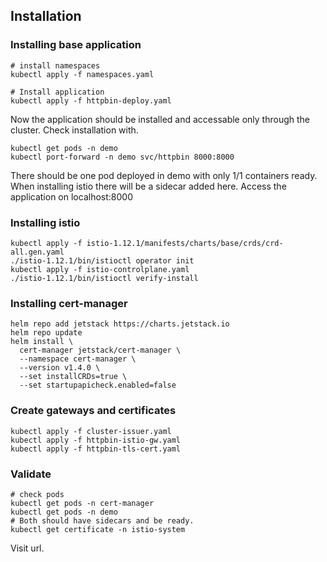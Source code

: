 ## Installation

### Installing base application
```
# install namespaces
kubectl apply -f namespaces.yaml

# Install application
kubectl apply -f httpbin-deploy.yaml
```
Now the application should be installed and accessable only through the cluster. Check installation with.
```
kubectl get pods -n demo
kubectl port-forward -n demo svc/httpbin 8000:8000
```
There should be one pod deployed in demo with only 1/1 containers ready. When installing istio there will be a
sidecar added here. Access the application on localhost:8000

### Installing istio


```
kubectl apply -f istio-1.12.1/manifests/charts/base/crds/crd-all.gen.yaml
./istio-1.12.1/bin/istioctl operator init
kubectl apply -f istio-controlplane.yaml
./istio-1.12.1/bin/istioctl verify-install
```


### Installing cert-manager

```
helm repo add jetstack https://charts.jetstack.io
helm repo update
helm install \
  cert-manager jetstack/cert-manager \
  --namespace cert-manager \
  --version v1.4.0 \
  --set installCRDs=true \
  --set startupapicheck.enabled=false
```

### Create gateways and certificates

```
kubectl apply -f cluster-issuer.yaml
kubectl apply -f httpbin-istio-gw.yaml
kubectl apply -f httpbin-tls-cert.yaml
```

### Validate

```
# check pods
kubectl get pods -n cert-manager
kubectl get pods -n demo
# Both should have sidecars and be ready.
kubectl get certificate -n istio-system
```
Visit url.

